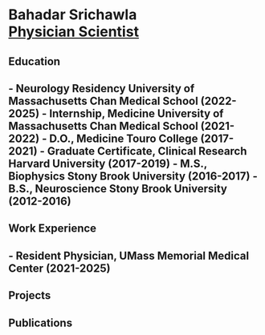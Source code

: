 <h1>Bahadar Srichawla <br/><a href="https://scholar.google.com/citations?user=OYueD80AAAAJ">Physician Scientist</a>

<h2>Education<h2/>
- <b>Neurology Residency University of Massachusetts Chan Medical School (2022-2025)</b>
- <b>Internship, Medicine University of Massachusetts Chan Medical School (2021-2022)</b>
- <b>D.O., Medicine Touro College (2017-2021)</b>
- <b>Graduate Certificate, Clinical Research  Harvard University (2017-2019)</b>
- <b>M.S., Biophysics Stony Brook University (2016-2017)</b>
- <b>B.S., Neuroscience Stony Brook University (2012-2016)</b>

<h2>Work Experience<h2/>
- <b>Resident Physician, UMass Memorial Medical Center (2021-2025)</b>

<h2>Projects</h2>

<h2>Publications</h2>
